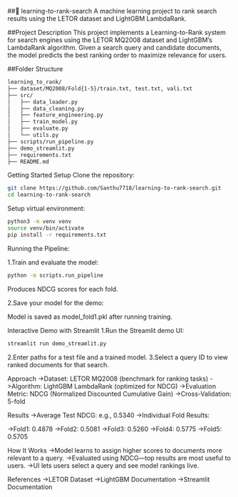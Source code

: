 ##🚀 learning-to-rank-search
A machine learning project to rank search results using the LETOR dataset and LightGBM LambdaRank.

##Project Description
This project implements a Learning-to-Rank system for search engines using the LETOR MQ2008 dataset and LightGBM’s LambdaRank algorithm. Given a search query and candidate documents, the model predicts the best ranking order to maximize relevance for users.


##Folder Structure
```bash
learning_to_rank/
├── dataset/MQ2008/Fold{1-5}/train.txt, test.txt, vali.txt
├── src/
│   ├── data_loader.py
│   ├── data_cleaning.py
│   ├── feature_engineering.py
│   ├── train_model.py
│   ├── evaluate.py
│   └── utils.py
├── scripts/run_pipeline.py
├── demo_streamlit.py
├── requirements.txt
├── README.md
```

Getting Started
Setup
Clone the repository:
```bash
git clone https://github.com/Santhu7718/learning-to-rank-search.git
cd learning-to-rank-search
```
Setup virtual environment:
```bash
python3 -m venv venv
source venv/bin/activate
pip install -r requirements.txt
```
Running the Pipeline:

  1.Train and evaluate the model:
```bash
python -m scripts.run_pipeline
```
Produces NDCG scores for each fold.

  2.Save your model for the demo:

Model is saved as model_fold1.pkl after running training.

Interactive Demo with Streamlit
  1.Run the Streamlit demo UI:
```bash
streamlit run demo_streamlit.py
```
  2.Enter paths for a test file and a trained model.
  3.Select a query ID to view ranked documents for that search.


Approach
->Dataset: LETOR MQ2008 (benchmark for ranking tasks)
->Algorithm: LightGBM LambdaRank (optimized for NDCG)
->Evaluation Metric: NDCG (Normalized Discounted Cumulative Gain)
->Cross-Validation: 5-fold


Results
->Average Test NDCG: e.g., 0.5340
->Individual Fold Results:

  ->Fold1: 0.4878
  ->Fold2: 0.5081
  ->Fold3: 0.5260
  ->Fold4: 0.5775
  ->Fold5: 0.5705


How It Works
  ->Model learns to assign higher scores to documents more relevant to a query.
  ->Evaluated using NDCG—top results are most useful to users.
  ->UI lets users select a query and see model rankings live.

References
  ->LETOR Dataset
  ->LightGBM Documentation
  ->Streamlit Documentation
